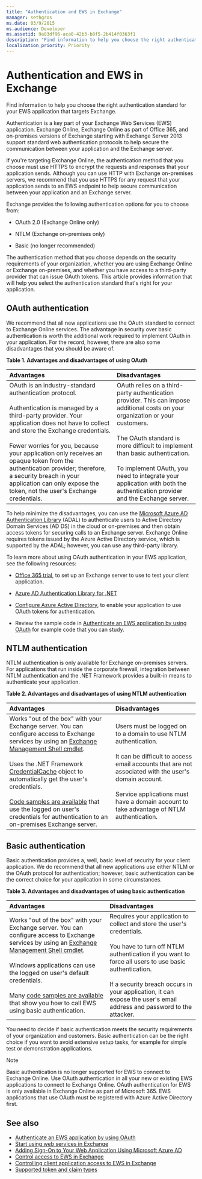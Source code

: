 ```yaml
---
title: "Authentication and EWS in Exchange"
manager: sethgros
ms.date: 03/9/2015
ms.audience: Developer
ms.assetid: 9a83df96-aca0-42b3-b8f5-2b414f0363f1
description: "Find information to help you choose the right authentication standard for your EWS application that targets Exchange."
localization_priority: Priority
---
```


# Authentication and EWS in Exchange

Find information to help you choose the right authentication standard for your EWS application that targets Exchange.
  
Authentication is a key part of your Exchange Web Services (EWS) application. Exchange Online, Exchange Online as part of Office 365, and on-premises versions of Exchange starting with Exchange Server 2013 support standard web authentication protocols to help secure the communication between your application and the Exchange server.
  
If you're targeting Exchange Online, the authentication method that you choose must use HTTPS to encrypt the requests and responses that your application sends. Although you can use HTTP with Exchange on-premises servers, we recommend that you use HTTPS for any request that your application sends to an EWS endpoint to help secure communication between your application and an Exchange server.
  
Exchange provides the following authentication options for you to choose from: 
  
- OAuth 2.0 (Exchange Online only)
    
- NTLM (Exchange on-premises only)
    
- Basic (no longer recommended)
    
The authentication method that you choose depends on the security requirements of your organization, whether you are using Exchange Online or Exchange on-premises, and whether you have access to a third-party provider that can issue OAuth tokens. This article provides information that will help you select the authentication standard that's right for your application.
  
## OAuth authentication

We recommend that all new applications use the OAuth standard to connect to Exchange Online services. The advantage in security over basic authentication is worth the additional work required to implement OAuth in your application. For the record, however, there are also some disadvantages that you should be aware of.
  
**Table 1. Advantages and disadvantages of using OAuth**

|**Advantages**|**Disadvantages**|
|:-----|:-----|
| OAuth is an industry-standard authentication protocol.<br/><br/>Authentication is managed by a third-party provider. Your application does not have to collect and store the Exchange credentials.<br/><br/>Fewer worries for you, because your application only receives an opaque token from the authentication provider; therefore, a security breach in your application can only expose the token, not the user's Exchange credentials.  <br/> | OAuth relies on a third-party authentication provider. This can impose additional costs on your organization or your customers.<br/><br/>The OAuth standard is more difficult to implement than basic authentication.<br/><br/>To implement OAuth, you need to integrate your application with both the authentication provider and the Exchange server.  <br/> |
   
To help minimize the disadvantages, you can use the [Microsoft Azure AD Authentication Library](https://docs.microsoft.com/azure/active-directory/develop/active-directory-authentication-libraries) (ADAL) to authenticate users to Active Directory Domain Services (AD DS) in the cloud or on-premises and then obtain access tokens for securing calls to an Exchange server. Exchange Online requires tokens issued by the Azure Active Directory service, which is supported by the ADAL; however, you can use any third-party library. 
  
To learn more about using OAuth authentication in your EWS application, see the following resources:
  
- [Office 365 trial](https://docs.microsoft.com/office/developer-program/office-365-developer-program), to set up an Exchange server to use to test your client application.
    
- [Azure AD Authentication Library for .NET](https://docs.microsoft.com/azure/active-directory/develop/active-directory-authentication-libraries)
    
- [Configure Azure Active Directory](https://msdn.microsoft.com/library/055e1155-2d4d-4c85-b44e-d406872ba595%28Office.15%29.aspx), to enable your application to use OAuth tokens for authentication.
    
- Review the sample code in [Authenticate an EWS application by using OAuth](how-to-authenticate-an-ews-application-by-using-oauth.md) for example code that you can study. 
    
## NTLM authentication

NTLM authentication is only available for Exchange on-premises servers. For applications that run inside the corporate firewall, integration between NTLM authentication and the .NET Framework provides a built-in means to authenticate your application. 
  
**Table 2. Advantages and disadvantages of using NTLM authentication**

|**Advantages**|**Disadvantages**|
|:-----|:-----|
| Works "out of the box" with your Exchange server. You can configure access to Exchange services by using an [Exchange Management Shell cmdlet](how-to-control-access-to-ews-in-exchange.md).<br/><br/>Uses the .NET Framework [CredentialCache](https://msdn2.microsoft.com/library/615e0wsd) object to automatically get the user's credentials.<br/><br/>[Code samples are available](https://code.msdn.microsoft.com/office/Exchange-2013-101-Code-3c38582c) that use the logged on user's credentials for authentication to an on-premises Exchange server.  <br/> | Users must be logged on to a domain to use NTLM authentication.<br/><br/>It can be difficult to access email accounts that are not associated with the user's domain account.<br/><br/>Service applications must have a domain account to take advantage of NTLM authentication.  <br/> |

   
## Basic authentication

Basic authentication provides a, well, basic level of security for your client application. We do recommend that all new applications use either NTLM or the OAuth protocol for authentication; however, basic authentication can be the correct choice for your application in some circumstances.
  
**Table 3. Advantages and disadvantages of using basic authentication**

|**Advantages**|**Disadvantages**|
|:-----|:-----|
| Works "out of the box" with your Exchange server. You can configure access to Exchange services by using an [Exchange Management Shell cmdlet](how-to-control-access-to-ews-in-exchange.md).<br/><br/>Windows applications can use the logged on user's default credentials.<br/><br/>Many [code samples are available](https://code.msdn.microsoft.com/office/Exchange-2013-101-Code-3c38582c) that show you how to call EWS using basic authentication.  <br/> | Requires your application to collect and store the user's credentials.<br/><br/>You have to turn off NTLM authentication if you want to force all users to use basic authentication.<br/><br/>If a security breach occurs in your application, it can expose the user's email address and password to the attacker.  <br/> |
   
You need to decide if basic authentication meets the security requirements of your organization and customers. Basic authentication can be the right choice if you want to avoid extensive setup tasks, for example for simple test or demonstration applications.

> [!NOTE]
> Basic authentication is no longer supported for EWS to connect to Exchange Online. Use OAuth authentication in all your new or existing EWS applications to connect to Exchange Online. OAuth authentication for EWS is only available in Exchange Online as part of Microsoft 365. EWS applications that use OAuth must be registered with Azure Active Directory first.
  
## See also
- [Authenticate an EWS application by using OAuth](how-to-authenticate-an-ews-application-by-using-oauth.md)
- [Start using web services in Exchange](start-using-web-services-in-exchange.md)   
- [Adding Sign-On to Your Web Application Using Microsoft Azure AD](https://msdn.microsoft.com/library/055e1155-2d4d-4c85-b44e-d406872ba595%28Office.15%29.aspx)    
- [Control access to EWS in Exchange](how-to-control-access-to-ews-in-exchange.md)    
- [Controlling client application access to EWS in Exchange](controlling-client-application-access-to-ews-in-exchange.md)   
- [Supported token and claim types](https://msdn.microsoft.com/library/9d35e4bc-7b72-49d1-b723-5464eee6be2c%28Office.15%29.aspx)
 
